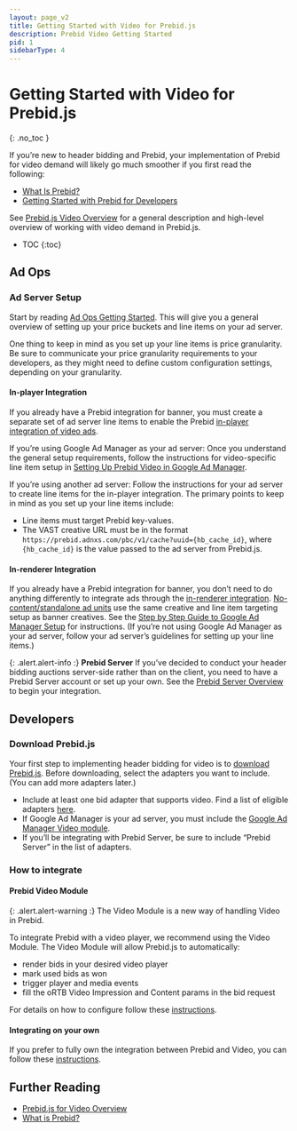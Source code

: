 ```yaml
---
layout: page_v2
title: Getting Started with Video for Prebid.js
description: Prebid Video Getting Started
pid: 1
sidebarType: 4
---
```




# Getting Started with Video for Prebid.js

{: .no_toc }

If you’re new to header bidding and Prebid, your implementation of Prebid for video demand will likely go much smoother if you first read the following:

- [What Is Prebid?](/overview/intro.html)
- [Getting Started with Prebid for Developers](/dev-docs/getting-started.html)

See [Prebid.js Video Overview](/prebid-video/video-overview.html) for a general description and high-level overview of working with video demand in Prebid.js.

- TOC
{:toc}

## Ad Ops

### Ad Server Setup

Start by reading [Ad Ops Getting Started](/adops/before-you-start.html). This will give you a general overview of setting up your price buckets and line items on your ad server.

One thing to keep in mind as you set up your line items is price granularity. Be sure to communicate your price granularity requirements to your developers, as they might need to define custom configuration settings, depending on your granularity.

#### In-player Integration

If you already have a Prebid integration for banner, you must create a separate set of ad server line items to enable the Prebid [in-player integration of video ads](https://docs.prebid.org/prebid-video/video-overview#in-player-integration).

If you’re using Google Ad Manager as your ad server:
Once you understand the general setup requirements, follow the instructions for video-specific line item setup in [Setting Up Prebid Video in Google Ad Manager](/adops/setting-up-prebid-video-in-dfp.html).

If you’re using another ad server:
Follow the instructions for your ad server to create line items for the in-player integration. The primary points to keep in mind as you set up your line items include:

- Line items must target Prebid key-values.
- The VAST creative URL must be in the format `https://prebid.adnxs.com/pbc/v1/cache?uuid={hb_cache_id}`, where `{hb_cache_id}` is the value passed to the ad server from Prebid.js.

#### In-renderer Integration

If you already have a Prebid integration for banner, you don’t need to do anything differently to integrate ads through the [in-renderer integration](https://docs.prebid.org/prebid-video/video-overview#in-renderer-integration). [No-content/standalone ad units](https://docs.prebid.org/formats/video.html) use the same creative and line item targeting setup as banner creatives. See the [Step by Step Guide to Google Ad Manager Setup](/adops/step-by-step.html) for instructions. (If you’re not using Google Ad Manager as your ad server, follow your ad server’s guidelines for setting up your line items.)

{: .alert.alert-info :}
**Prebid Server** If you’ve decided to conduct your header bidding auctions server-side rather than on the client, you need to have a Prebid Server account or set up your own. See the [Prebid Server Overview](/prebid-server/overview/prebid-server-overview.html) to begin your integration.

## Developers

### Download Prebid.js

Your first step to implementing header bidding for video is to [download Prebid.js](/download.html). Before downloading, select the adapters you want to include. (You can add more adapters later.)

- Include at least one bid adapter that supports video. Find a list of eligible adapters [here](/dev-docs/bidders.html#bidder-video-native).
- If Google Ad Manager is your ad server, you must include the [Google Ad Manager Video module](/dev-docs/publisher-api-reference/adServers.dfp.buildVideoUrl.html).
- If you’ll be integrating with Prebid Server, be sure to include “Prebid Server” in the list of adapters.

### How to integrate

#### Prebid Video Module

{: .alert.alert-warning :}
The Video Module is a new way of handling Video in Prebid.

To integrate Prebid with a video player, we recommend using the Video Module. The Video Module will allow Prebid.js to automatically:

- render bids in your desired video player
- mark used bids as won
- trigger player and media events
- fill the oRTB Video Impression and Content params in the bid request

For details on how to configure follow these [instructions](/prebid-video/video-module.html).

#### Integrating on your own

If you prefer to fully own the integration between Prebid and Video, you can follow these [instructions]({{site.github.url}}/prebid-video/video-integrating-solo.html).

## Further Reading

- [Prebid.js for Video Overview](/prebid-video/video-overview.html)
- [What is Prebid?](/overview/intro.html)
